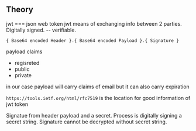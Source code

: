 ## Theory

jwt === json web token
jwt means of exchanging info between 2 parties. Digitally signed. -- verifiable.

```
{ Base64 encoded Header }.{ Base64 encoded Payload }.{ Signature }
```

payload claims
- regisreted
- public
- private

in our case payload will carry claims of email
but it can also carry expiration

`https://tools.ietf.org/html/rfc7519` is the location for good information of jwt token

Signatue from header payload and a secret. Process is digitally signing a secret string. Signature cannot be decrypted without secret string.




